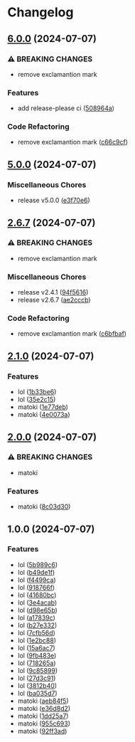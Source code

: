 # Changelog

## [6.0.0](https://github.com/MapColonies/infra-test/compare/infra-test-v5.0.0...infra-test-v6.0.0) (2024-07-07)


### ⚠ BREAKING CHANGES

* remove exclamantion mark

### Features

* add release-please ci ([508964a](https://github.com/MapColonies/infra-test/commit/508964a670d7fd99b5a09f1297c383b213da1b57))


### Code Refactoring

* remove exclamantion mark ([c66c9cf](https://github.com/MapColonies/infra-test/commit/c66c9cf0d720d98295a3851d19cc9fa6880c668c))

## [5.0.0](https://github.com/MapColonies/infra-test/compare/infra-test-v2.6.7...infra-test-v5.0.0) (2024-07-07)


### Miscellaneous Chores

* release v5.0.0 ([e3f70e6](https://github.com/MapColonies/infra-test/commit/e3f70e606069a9e60a6d29fc50f6e9dfa46b9acd))

## [2.6.7](https://github.com/MapColonies/infra-test/compare/infra-test-v2.1.0...infra-test-v2.6.7) (2024-07-07)


### ⚠ BREAKING CHANGES

* remove exclamantion mark

### Miscellaneous Chores

* release v2.4.1 ([94f5616](https://github.com/MapColonies/infra-test/commit/94f561672c4254a622c3267090ddc58ae9e21124))
* release v2.6.7 ([ae2cccb](https://github.com/MapColonies/infra-test/commit/ae2cccb1ef93dd33259b34dbb10b365e02e87cd9))


### Code Refactoring

* remove exclamantion mark ([c6bfbaf](https://github.com/MapColonies/infra-test/commit/c6bfbafa82d120e947b15da38d087ce6524172d6))

## [2.1.0](https://github.com/MapColonies/infra-test/compare/infra-test-v2.0.0...infra-test-v2.1.0) (2024-07-07)


### Features

* lol ([1b33be6](https://github.com/MapColonies/infra-test/commit/1b33be644d11a3797fa231ff9b420db1b0a54ee0))
* lol ([35e2c15](https://github.com/MapColonies/infra-test/commit/35e2c154b11dbc8740c846341c8f89878f3b0c4c))
* matoki ([1e77deb](https://github.com/MapColonies/infra-test/commit/1e77deb80631bae9b682dd23b8561476519e7cf0))
* matoki ([4e0073a](https://github.com/MapColonies/infra-test/commit/4e0073a26e661b2aa32dfc9197d92875d8c7ef36))

## [2.0.0](https://github.com/MapColonies/infra-test/compare/infra-test-v1.0.0...infra-test-v2.0.0) (2024-07-07)


### ⚠ BREAKING CHANGES

* matoki

### Features

* matoki ([8c03d30](https://github.com/MapColonies/infra-test/commit/8c03d307215576e09b7504c0bf112969b8e2c15a))

## 1.0.0 (2024-07-07)


### Features

* lol ([5b989c6](https://github.com/MapColonies/infra-test/commit/5b989c63524e30289456b3328299de21e7e42642))
* lol ([b49de1f](https://github.com/MapColonies/infra-test/commit/b49de1fbc03fc2324a607818cb97b7a19bf1f804))
* lol ([f4499ca](https://github.com/MapColonies/infra-test/commit/f4499cab26c3a951c511a8e264db2ca5194531da))
* lol ([918766f](https://github.com/MapColonies/infra-test/commit/918766f66db02a90f536a74ed16a2bec07de0e96))
* lol ([41680bc](https://github.com/MapColonies/infra-test/commit/41680bc89942559ac2c3c4da434bd4cc91ab1f32))
* lol ([3e4acab](https://github.com/MapColonies/infra-test/commit/3e4acab03f68b8af459bd82542f70334add6d5b4))
* lol ([d98e65b](https://github.com/MapColonies/infra-test/commit/d98e65b6941e243ddf482ba8e299b9004a58a7a8))
* lol ([a17839c](https://github.com/MapColonies/infra-test/commit/a17839cd0a0d56e5f4194fe484011ce4d920eac3))
* lol ([b27e332](https://github.com/MapColonies/infra-test/commit/b27e33211a7d2a50307e92daf4d59a95aff4dce0))
* lol ([7cfb56d](https://github.com/MapColonies/infra-test/commit/7cfb56d5c449b4ee79c11790a0f4f629ee84e8f3))
* lol ([1e2bc88](https://github.com/MapColonies/infra-test/commit/1e2bc8894a49e2d93eb53f08c6d9b589c99f96e7))
* lol ([15a6ac7](https://github.com/MapColonies/infra-test/commit/15a6ac799edf05128bc73596d5d36c873e15bafa))
* lol ([9fb483e](https://github.com/MapColonies/infra-test/commit/9fb483e1c2e5d7c9fc51a795a5222b2271d6c98d))
* lol ([718265a](https://github.com/MapColonies/infra-test/commit/718265aa008727acbf9fcc636ce4ba803facd03d))
* lol ([9c85899](https://github.com/MapColonies/infra-test/commit/9c858996baaa5ef683c758fd595b17a01063f45d))
* lol ([27d3c91](https://github.com/MapColonies/infra-test/commit/27d3c910ff5bc6a829f66ca859f2652d3a801649))
* lol ([3812b40](https://github.com/MapColonies/infra-test/commit/3812b4042eb51c9c7ac2621635478680b2a80bc4))
* lol ([ba035d7](https://github.com/MapColonies/infra-test/commit/ba035d734a76e8184be01cf6532431dc24f7e5fd))
* matoki ([aeb84f5](https://github.com/MapColonies/infra-test/commit/aeb84f5696ce7fd80320ca93c62b9b35e1d12f1c))
* matoki ([e36d8d2](https://github.com/MapColonies/infra-test/commit/e36d8d2a156be34d71b6cfa9b1aa4a5bedb13d29))
* matoki ([1dd25a7](https://github.com/MapColonies/infra-test/commit/1dd25a7c4a3e0685aeae58135af7ab2580939ac3))
* matoki ([955c693](https://github.com/MapColonies/infra-test/commit/955c693414d26d2dcb82a199bfbf5d11f0b570c6))
* matoki ([92ff3ad](https://github.com/MapColonies/infra-test/commit/92ff3add01c4454554b5419541504f23496bb5d2))
